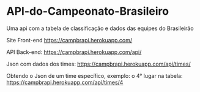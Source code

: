 # API-do-Campeonato-Brasileiro
Uma api com a tabela de classificação e dados das equipes do Brasileirão

Site Front-end
https://campbrapi.herokuapp.com/

API Back-end:
https://campbrapi.herokuapp.com/api/

Json com dados dos times:
https://campbrapi.herokuapp.com/api/times/

Obtendo o Json de um time específico, exemplo: o 4° lugar na tabela:
https://campbrapi.herokuapp.com/api/times/4
